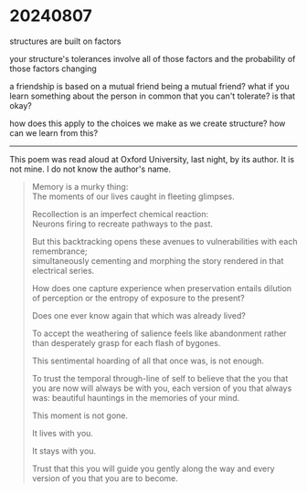 # 20240807

structures are built on factors

your structure's tolerances involve all of those factors and the probability of those factors changing

a friendship is based on a mutual friend being a mutual friend? what if you learn something about the person in common that you can't tolerate? is that okay?

how does this apply to the choices we make as we create structure? how can we learn from this?

***

This poem was read aloud at Oxford University, last night, by its author. It is not mine. I do not know the author's name.

> Memory is a murky thing:\
> The moments of our lives caught in fleeting glimpses.
>
> Recollection is an imperfect chemical reaction:\
> Neurons firing to recreate pathways to the past.
>
> But this backtracking opens these avenues to vulnerabilities with each remembrance;\
> simultaneously cementing and morphing the story rendered in that electrical series.
>
> How does one capture experience when preservation entails dilution of perception or the entropy of exposure to the present?
>
> Does one ever know again that which was already lived?
>
> To accept the weathering of salience feels like abandonment rather than desperately grasp for each flash of bygones.
>
> This sentimental hoarding of all that once was, is not enough.
>
> To trust the temporal through-line of self to believe that the you that you are now will always be with you, each version of you that always was: beautiful hauntings in the memories of your mind.
>
> This moment is not gone.
>
> It lives with you.
>
> It stays with you.
>
> Trust that this you will guide you gently along the way and every version of you that you are to become.
